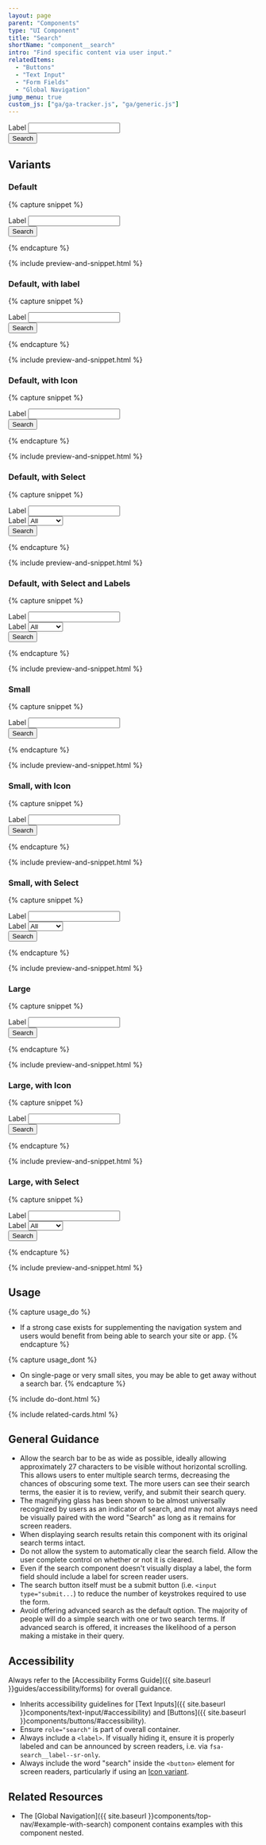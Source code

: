 ```yaml
---
layout: page
parent: "Components"
type: "UI Component"
title: "Search"
shortName: "component__search"
intro: "Find specific content via user input."
relatedItems:
  - "Buttons"
  - "Text Input"
  - "Form Fields"
  - "Global Navigation"
jump_menu: true
custom_js: ["ga/ga-tracker.js", "ga/generic.js"]
---
```


<div class="ds-preview">
  <div class="fsa-search" role="search">
    <div class="fsa-search__bd">
      <div class="fsa-search__entry fsa-search__entry--grow">
        <label class="fsa-search__label fsa-search__label--sr-only" for="UNIQUE-ID-uuwusuusus7">Label</label>
        <input class="fsa-input fsa-search__input" id="UNIQUE-ID-uuwusuusus7" type="search" name="search">
      </div>
      <div class="fsa-search__submit">
        <button class="fsa-btn fsa-search__btn" type="submit">
          <span class="fsa-search__text">Search</span>
        </button>
      </div>
    </div>
  </div>
</div>

## Variants

### Default

{% capture snippet %}
<form action="dest.html">
  <div class="fsa-search" role="search">
    <div class="fsa-search__bd">
      <div class="fsa-search__entry fsa-search__entry--grow">
        <label class="fsa-search__label fsa-search__label--sr-only" for="UNIQUE-ID-yughsjj6j">Label</label>
        <input class="fsa-input fsa-search__input" id="UNIQUE-ID-yughsjj6j" type="search" name="search">
      </div>
      <div class="fsa-search__submit">
        <button class="fsa-btn fsa-search__btn" type="submit">
          <span class="fsa-search__text">Search</span>
        </button>
      </div>
    </div>
  </div>
</form>
{% endcapture %}

{% include preview-and-snippet.html %}

### Default, with label

{% capture snippet %}
<form action="dest.html">
  <div class="fsa-search" role="search">
    <div class="fsa-search__bd">
      <div class="fsa-search__entry fsa-search__entry--grow">
        <label class="fsa-search__label" for="UNIQUE-ID-yu3h55_">Label</label>
        <input class="fsa-input fsa-search__input" id="UNIQUE-ID-yu3h55_" type="search" name="search">
      </div>
      <div class="fsa-search__submit">
        <button class="fsa-btn fsa-search__btn" type="submit">
          <span class="fsa-search__text">Search</span>
        </button>
      </div>
    </div>
  </div>
</form>
{% endcapture %}

{% include preview-and-snippet.html %}

### Default, with Icon

{% capture snippet %}
<form action="dest.html">
  <div class="fsa-search" role="search">
    <div class="fsa-search__bd">
      <div class="fsa-search__entry fsa-search__entry--grow">
        <label class="fsa-search__label fsa-search__label--sr-only" for="UNIQUE-ID-hghhwshd3">Label</label>
        <input class="fsa-input fsa-search__input" id="UNIQUE-ID-hghhwshd3" type="search" name="search">
      </div>
      <div class="fsa-search__submit">
        <button class="fsa-btn fsa-search__btn fsa-search__btn--icon" type="submit">
          <span class="fsa-search__text">Search</span>
        </button>
      </div>
    </div>
  </div>
</form>
{% endcapture %}

{% include preview-and-snippet.html %}

### Default, with Select

{% capture snippet %}
<form action="dest.html">
  <div class="fsa-search" role="search">
    <div class="fsa-search__bd">
      <div class="fsa-search__entry fsa-search__entry--grow">
        <label class="fsa-search__label fsa-search__label--sr-only" for="UNIQUE-ID-hghhwdd7803">Label</label>
        <input class="fsa-input fsa-search__input" id="UNIQUE-ID-hghhwdd7803" type="search" name="search">
      </div>
      <div class="fsa-search__entry">
        <label class="fsa-search__label fsa-search__label--sr-only" for="UNIQUE-ID-dfyu65ppj">Label</label>
        <select class="fsa-select fsa-search__select" name="UNIQUE-NAME-dfyu65ppj" id="UNIQUE-ID-dfyu65ppj">
          <option value="none" selected="selected">All</option>
          <option value="asdf">Farms</option>
          <option value="qwer">States</option>
          <option value="qwer">Markets</option>
        </select>
      </div>
      <div class="fsa-search__submit">
        <button class="fsa-btn fsa-search__btn fsa-search__btn--icon" type="submit">
          <span class="fsa-search__text">Search</span>
        </button>
      </div>
    </div>
  </div>
</form>
{% endcapture %}

{% include preview-and-snippet.html %}

### Default, with Select and Labels

{% capture snippet %}
<form action="dest.html">
  <div class="fsa-search" role="search">
    <div class="fsa-search__bd">
      <div class="fsa-search__entry fsa-search__entry--grow">
        <label class="fsa-search__label" for="UNIQUE-ID-hg__553">Label</label>
        <input class="fsa-input fsa-search__input" id="UNIQUE-ID-hg__553" type="search" name="search">
      </div>
      <div class="fsa-search__entry">
        <label class="fsa-search__label" for="UNIQUE-ID-d___999s">Label</label>
        <select class="fsa-select fsa-search__select" name="UNIQUE-NAME-dfyu65ppj" id="UNIQUE-ID-d___999s">
          <option value="none" selected="selected">All</option>
          <option value="asdf">Farms</option>
          <option value="qwer">States</option>
          <option value="qwer">Markets</option>
        </select>
      </div>
      <div class="fsa-search__submit">
        <button class="fsa-btn fsa-search__btn fsa-search__btn--icon" type="submit">
          <span class="fsa-search__text">Search</span>
        </button>
      </div>
    </div>
  </div>
</form>
{% endcapture %}

{% include preview-and-snippet.html %}

### Small

{% capture snippet %}
<form action="dest.html">
  <div class="fsa-search fsa-search--small" role="search">
    <div class="fsa-search__bd">
      <div class="fsa-search__entry fsa-search__entry--grow">
        <label class="fsa-search__label fsa-search__label--sr-only" for="UNIQUE-ID-uusuHSUGJS7">Label</label>
        <input class="fsa-input fsa-input--small fsa-search__input" id="UNIQUE-ID-uusuHSUGJS7" type="search" name="search">
      </div>
      <div class="fsa-search__submit">
        <button class="fsa-btn fsa-btn--small fsa-search__btn" type="submit">
          <span class="fsa-search__text">Search</span>
        </button>
      </div>
    </div>
  </div>
</form>
{% endcapture %}

{% include preview-and-snippet.html %}

### Small, with Icon

{% capture snippet %}
<form action="dest.html">
  <div class="fsa-search fsa-search--small" role="search">
    <div class="fsa-search__bd">
      <div class="fsa-search__entry fsa-search__entry--grow">
        <label class="fsa-search__label fsa-search__label--sr-only" for="UNIQUE-ID-5555F555F5t">Label</label>
        <input class="fsa-input fsa-input--small fsa-search__input" id="UNIQUE-ID-5555F555F5t" type="search" name="search">
      </div>
      <div class="fsa-search__submit">
        <button class="fsa-btn fsa-btn--small fsa-search__btn fsa-search__btn--icon" type="submit">
          <span class="fsa-search__text">Search</span>
        </button>
      </div>
    </div>
  </div>
</form>
{% endcapture %}

{% include preview-and-snippet.html %}

### Small, with Select

{% capture snippet %}
<form action="dest.html">
  <div class="fsa-search fsa-search--small" role="search">
    <div class="fsa-search__bd">
      <div class="fsa-search__entry fsa-search__entry--grow">
        <label class="fsa-search__label fsa-search__label--sr-only" for="UNIQUE-ID-5555F35ggq5t">Label</label>
        <input class="fsa-input fsa-input--small fsa-search__input" id="UNIQUE-ID-5555F35ggq5t" type="search" name="search">
      </div>
      <div class="fsa-search__entry">
        <label class="fsa-search__label fsa-search__label--sr-only" for="UNIQUE-ID-aug1234asdfj">Label</label>
        <select class="fsa-select fsa-select--small fsa-search__select" name="UNIQUE-NAME-aug1234asdfj" id="UNIQUE-ID-aug1234asdfj">
          <option value="none" selected="selected">All</option>
          <option value="asdf">Farms</option>
          <option value="qwer">States</option>
          <option value="qwer">Markets</option>
        </select>
      </div>
      <div class="fsa-search__submit">
        <button class="fsa-btn fsa-btn--small fsa-search__btn fsa-search__btn--icon" type="submit">
          <span class="fsa-search__text">Search</span>
        </button>
      </div>
    </div>
  </div>
</form>
{% endcapture %}

{% include preview-and-snippet.html %}

### Large

{% capture snippet %}
<form action="dest.html">
  <div class="fsa-search fsa-search--large" role="search">
    <div class="fsa-search__bd">
      <div class="fsa-search__entry fsa-search__entry--grow">
        <label class="fsa-search__label fsa-search__label--sr-only" for="UNIQUE-ID-3338hIISH8">Label</label>
        <input class="fsa-input fsa-input--large fsa-search__input" id="UNIQUE-ID-3338hIISH8" type="search" name="search">
      </div>
      <div class="fsa-search__submit">
        <button class="fsa-btn fsa-btn--large fsa-search__btn" type="submit">
          <span class="fsa-search__text">Search</span>
        </button>
      </div>
    </div>
  </div>
</form>
{% endcapture %}

{% include preview-and-snippet.html %}

### Large, with Icon

{% capture snippet %}
<form action="dest.html">
  <div class="fsa-search fsa-search--large" role="search">
    <div class="fsa-search__bd">
      <div class="fsa-search__entry fsa-search__entry--grow">
        <label class="fsa-search__label fsa-search__label--sr-only" for="UNIQUE-ID-ttg5555jjJ">Label</label>
        <input class="fsa-input fsa-input--large fsa-search__input" id="UNIQUE-ID-ttg5555jjJ" type="search" name="search">
      </div>
      <div class="fsa-search__submit">
        <button class="fsa-btn fsa-btn--large fsa-search__btn fsa-search__btn--icon" type="submit">
          <span class="fsa-search__text">Search</span>
        </button>
      </div>
    </div>
  </div>
</form>
{% endcapture %}

{% include preview-and-snippet.html %}

### Large, with Select

{% capture snippet %}
<form action="dest.html">
  <div class="fsa-search fsa-search--large" role="search">
    <div class="fsa-search__bd">
      <div class="fsa-search__entry fsa-search__entry--grow">
        <label class="fsa-search__label fsa-search__label--sr-only" for="UNIQUE-ID-tabczzpJ">Label</label>
        <input class="fsa-input fsa-input--large fsa-search__input" id="UNIQUE-ID-tabczzpJ" type="search" name="search">
      </div>
      <div class="fsa-search__entry">
        <label class="fsa-search__label fsa-search__label--sr-only" for="UNIQUE-ID-a78q8jt">Label</label>
        <select class="fsa-select fsa-select--large fsa-search__select" name="UNIQUE-NAME-a78q8jt" id="UNIQUE-ID-a78q8jt">
          <option value="none" selected="selected">All</option>
          <option value="asdf">Farms</option>
          <option value="qwer">States</option>
          <option value="qwer">Markets</option>
        </select>
      </div>
      <div class="fsa-search__submit">
        <button class="fsa-btn fsa-btn--large fsa-search__btn fsa-search__btn--icon" type="submit">
          <span class="fsa-search__text">Search</span>
        </button>
      </div>
    </div>
  </div>
</form>
{% endcapture %}

{% include preview-and-snippet.html %}

## Usage

{% capture usage_do %}
* If a strong case exists for supplementing the navigation system and users would benefit from being able to search your site or app.
{% endcapture %}

{% capture usage_dont %}
* On single-page or very small sites, you may be able to get away without a search bar.
{% endcapture %}

{% include do-dont.html %}

{% include related-cards.html %}

## General Guidance

* Allow the search bar to be as wide as possible, ideally allowing approximately 27 characters to be visible without horizontal scrolling. This allows users to enter multiple search terms, decreasing the chances of obscuring some text. The more users can see their search terms, the easier it is to review, verify, and submit their search query.
* The magnifying glass has been shown to be almost universally recognized by users as an indicator of search, and may not always need be visually paired with the word "Search" as long as it remains for screen readers.
* When displaying search results retain this component with its original search terms intact.
* Do not allow the system to automatically clear the search field. Allow the user complete control on whether or not it is cleared.
* Even if the search component doesn't visually display a label, the form field should include a label for screen reader users.
* The search button itself must be a submit button (i.e. `<input type="submit...`) to reduce the number of keystrokes required to use the form.
* Avoid offering advanced search as the default option. The majority of people will do a simple search with one or two search terms. If advanced search is offered, it increases the likelihood of a person making a mistake in their query.

## Accessibility

Always refer to the [Accessibility Forms Guide]({{ site.baseurl }}guides/accessibility/forms) for overall guidance.

* Inherits accessibility guidelines for [Text Inputs]({{ site.baseurl }}components/text-input/#accessibility) and [Buttons]({{ site.baseurl }}components/buttons/#accessibility).
* Ensure `role="search"` is part of overall container.
* Always include a `<label>`. If visually hiding it, ensure it is properly labeled and can be announced by screen readers, i.e. via `fsa-search__label--sr-only`.
* Always include the word "search" inside the <code>&lt;button&gt;</code> element for screen readers, particularly if using an [Icon variant](#default-with-icon).



## Related Resources

* The [Global Navigation]({{ site.baseurl }}components/top-nav/#example-with-search) component contains examples with this component nested.
